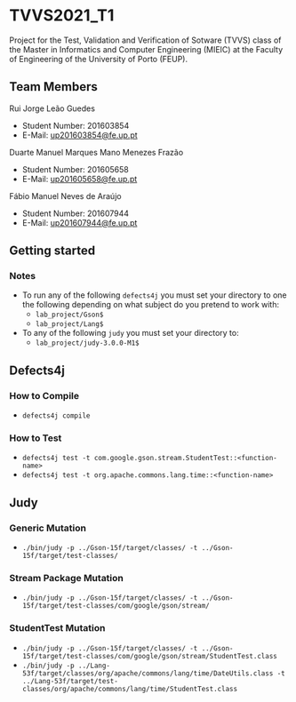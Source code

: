 # TVVS2021_T1

Project for the Test, Validation and Verification of Sotware (TVVS) class of the Master in Informatics and Computer Engineering (MIEIC) at the Faculty of Engineering of the University of Porto (FEUP). 


## Team Members 


Rui Jorge Leão Guedes <br>
* Student Number: 201603854
* E-Mail: up201603854@fe.up.pt

Duarte Manuel Marques Mano Menezes Frazão <br>
* Student Number: 201605658
* E-Mail: up201605658@fe.up.pt 

Fábio Manuel Neves de Araújo <br>
* Student Number: 201607944
* E-Mail: up201607944@fe.up.pt 

## Getting started

### Notes

* To run any of the following `defects4j` you must set your directory to one the following depending on what subject do you pretend to work with:
    * `lab_project/Gson$`
    * `lab_project/Lang$`
* To any of the following `judy` you must set your directory to:
    * `lab_project/judy-3.0.0-M1$`

## Defects4j

### How to Compile

* `defects4j compile`

### How to Test

* `defects4j test -t com.google.gson.stream.StudentTest::<function-name>`
* `defects4j test -t org.apache.commons.lang.time::<function-name>`

## Judy

### Generic Mutation

* `./bin/judy -p ../Gson-15f/target/classes/ -t ../Gson-15f/target/test-classes/`

### Stream Package Mutation 

* `./bin/judy -p ../Gson-15f/target/classes/ -t ../Gson-15f/target/test-classes/com/google/gson/stream/`

### StudentTest Mutation

* `./bin/judy -p ../Gson-15f/target/classes/ -t ../Gson-15f/target/test-classes/com/google/gson/stream/StudentTest.class`
* `./bin/judy -p ../Lang-53f/target/classes/org/apache/commons/lang/time/DateUtils.class -t ../Lang-53f/target/test-classes/org/apache/commons/lang/time/StudentTest.class`